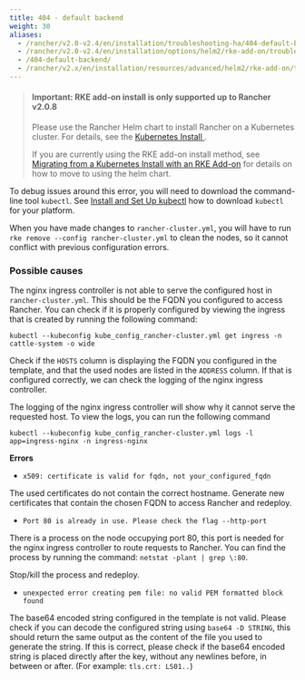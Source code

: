 ```yaml
---
title: 404 - default backend
weight: 30
aliases:
  - /rancher/v2.0-v2.4/en/installation/troubleshooting-ha/404-default-backend/
  - /rancher/v2.0-v2.4/en/installation/options/helm2/rke-add-on/troubleshooting/404-default-backend
  - /404-default-backend/
  - /rancher/v2.x/en/installation/resources/advanced/helm2/rke-add-on/troubleshooting/404-default-backend/
---
```


> #### **Important: RKE add-on install is only supported up to Rancher v2.0.8**
>
>Please use the Rancher Helm chart to install Rancher on a Kubernetes cluster. For details, see the [Kubernetes Install ](../../../../../resources/helm-version-requirements.md).
>
>If you are currently using the RKE add-on install method, see [Migrating from a Kubernetes Install with an RKE Add-on](../../../../../install-upgrade-on-a-kubernetes-cluster/upgrades/migrating-from-rke-add-on.md) for details on how to move to using the helm chart.

To debug issues around this error, you will need to download the command-line tool `kubectl`. See [Install and Set Up kubectl](https://kubernetes.io/docs/tasks/tools/install-kubectl/) how to download `kubectl` for your platform.

When you have made changes to `rancher-cluster.yml`, you will have to run `rke remove --config rancher-cluster.yml` to clean the nodes, so it cannot conflict with previous configuration errors.

### Possible causes

The nginx ingress controller is not able to serve the configured host in `rancher-cluster.yml`. This should be the FQDN you configured to access Rancher. You can check if it is properly configured by viewing the ingress that is created by running the following command:

```
kubectl --kubeconfig kube_config_rancher-cluster.yml get ingress -n cattle-system -o wide
```

Check if the `HOSTS` column is displaying the FQDN you configured in the template, and that the used nodes are listed in the `ADDRESS` column. If that is configured correctly, we can check the logging of the nginx ingress controller.

The logging of the nginx ingress controller will show why it cannot serve the requested host. To view the logs, you can run the following command

```
kubectl --kubeconfig kube_config_rancher-cluster.yml logs -l app=ingress-nginx -n ingress-nginx
```

<b>Errors</b>

* `x509: certificate is valid for fqdn, not your_configured_fqdn`

The used certificates do not contain the correct hostname. Generate new certificates that contain the chosen FQDN to access Rancher and redeploy.

* `Port 80 is already in use. Please check the flag --http-port`

There is a process on the node occupying port 80, this port is needed for the nginx ingress controller to route requests to Rancher. You can find the process by running the command: `netstat -plant | grep \:80`.

Stop/kill the process and redeploy.

* `unexpected error creating pem file: no valid PEM formatted block found`

The base64 encoded string configured in the template is not valid. Please check if you can decode the configured string using `base64 -D STRING`, this should return the same output as the content of the file you used to generate the string. If this is correct, please check if the base64 encoded string is placed directly after the key, without any newlines before, in between or after. (For example: `tls.crt: LS01..`)
